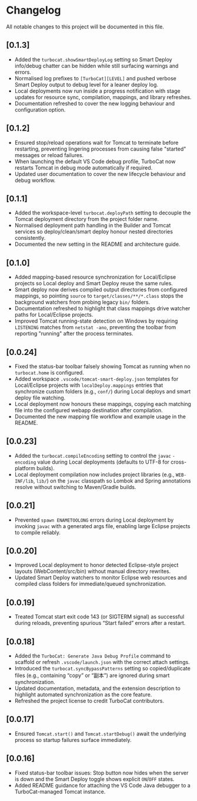 # Changelog

All notable changes to this project will be documented in this file.

## [0.1.3]
- Added the `turbocat.showSmartDeployLog` setting so Smart Deploy info/debug chatter can be hidden while still surfacing warnings and errors.
- Normalised log prefixes to `[TurboCat][LEVEL]` and pushed verbose Smart Deploy output to debug level for a leaner deploy log.
- Local deployments now run inside a progress notification with stage updates for resource sync, compilation, mappings, and library refreshes.
- Documentation refreshed to cover the new logging behaviour and configuration option.

## [0.1.2]
- Ensured stop/reload operations wait for Tomcat to terminate before restarting, preventing lingering processes from causing false "started" messages or reload failures.
- When launching the default VS Code debug profile, TurboCat now restarts Tomcat in debug mode automatically if required.
- Updated user documentation to cover the new lifecycle behaviour and debug workflow.

## [0.1.1]
- Added the workspace-level `turbocat.deployPath` setting to decouple the Tomcat deployment directory from the project folder name.
- Normalised deployment path handling in the Builder and Tomcat services so deploy/clean/smart deploy honour nested directories consistently.
- Documented the new setting in the README and architecture guide.

## [0.1.0]
- Added mapping-based resource synchronization for Local/Eclipse projects so Local deploy and Smart Deploy reuse the same rules.
- Smart deploy now derives compiled output directories from configured mappings, so pointing `source` to `target/classes/**/*.class` stops the background watchers from probing legacy `bin/` folders.
- Documentation refreshed to highlight that class mappings drive watcher paths for Local/Eclipse projects.
- Improved Tomcat running-state detection on Windows by requiring `LISTENING` matches from `netstat -ano`, preventing the toolbar from reporting "running" after the process terminates.

## [0.0.24]
- Fixed the status-bar toolbar falsely showing Tomcat as running when no `turbocat.home` is configured.
- Added workspace `.vscode/tomcat-smart-deploy.json` templates for Local/Eclipse projects with `localDeploy.mappings` entries that synchronize custom folders (e.g., `conf/`) during Local deploys and smart deploy file watching.
- Local deployment now honours these mappings, copying each matching file into the configured webapp destination after compilation.
- Documented the new mapping file workflow and example usage in the README.

## [0.0.23]
- Added the `turbocat.compileEncoding` setting to control the `javac` `-encoding` value during Local deployments (defaults to UTF-8 for cross-platform builds).
- Local deployment compilation now includes project libraries (e.g., `WEB-INF/lib`, `lib/`) on the `javac` classpath so Lombok and Spring annotations resolve without switching to Maven/Gradle builds.

## [0.0.21]
- Prevented `spawn ENAMETOOLONG` errors during Local deployment by invoking `javac` with a generated args file, enabling large Eclipse projects to compile reliably.

## [0.0.20]
- Improved Local deployment to honor detected Eclipse-style project layouts (WebContent/src/bin) without manual directory rewrites.
- Updated Smart Deploy watchers to monitor Eclipse web resources and compiled class folders for immediate/queued synchronization.

## [0.0.19]
- Treated Tomcat start exit code 143 (or SIGTERM signal) as successful during reloads, preventing spurious “Start failed” errors after a restart.

## [0.0.18]
- Added the `TurboCat: Generate Java Debug Profile` command to scaffold or refresh `.vscode/launch.json` with the correct attach settings.
- Introduced the `turbocat.syncBypassPatterns` setting so copied/duplicate files (e.g., containing “copy” or “副本”) are ignored during smart synchronization.
- Updated documentation, metadata, and the extension description to highlight automated synchronization as the core feature.
- Refreshed the project license to credit TurboCat contributors.

## [0.0.17]
- Ensured `Tomcat.start()` and `Tomcat.startDebug()` await the underlying process so startup failures surface immediately.

## [0.0.16]
- Fixed status-bar toolbar issues: Stop button now hides when the server is down and the Smart Deploy toggle shows explicit `ON`/`OFF` states.
- Added README guidance for attaching the VS Code Java debugger to a TurboCat-managed Tomcat instance.
